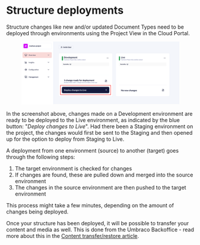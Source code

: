 # Structure deployments

Structure changes like new and/or updated Document Types need to be deployed through environments using the Project View in the Cloud Portal.

<figure><img src="../../.gitbook/assets/image (5).png" alt="Deploy to Live"><figcaption></figcaption></figure>

In the screenshot above, changes made on a Development environment are ready to be deployed to the Live environment, as indicated by the blue button: "_Deploy changes to Live_". Had there been a Staging environment on the project, the changes would first be sent to the Staging and then opened up for the option to deploy from Staging to Live.

A deployment from one environment (source) to another (target) goes through the following steps:

1. The target environment is checked for changes
2. If changes are found, these are pulled down and merged into the source environment
3. The changes in the source environment are then pushed to the target environment

This process might take a few minutes, depending on the amount of changes being deployed.

Once your structure has been deployed, it will be possible to transfer your content and media as well. This is done from the Umbraco Backoffice - read more about this in the [Content transfer/restore article](content-transfer.md).
